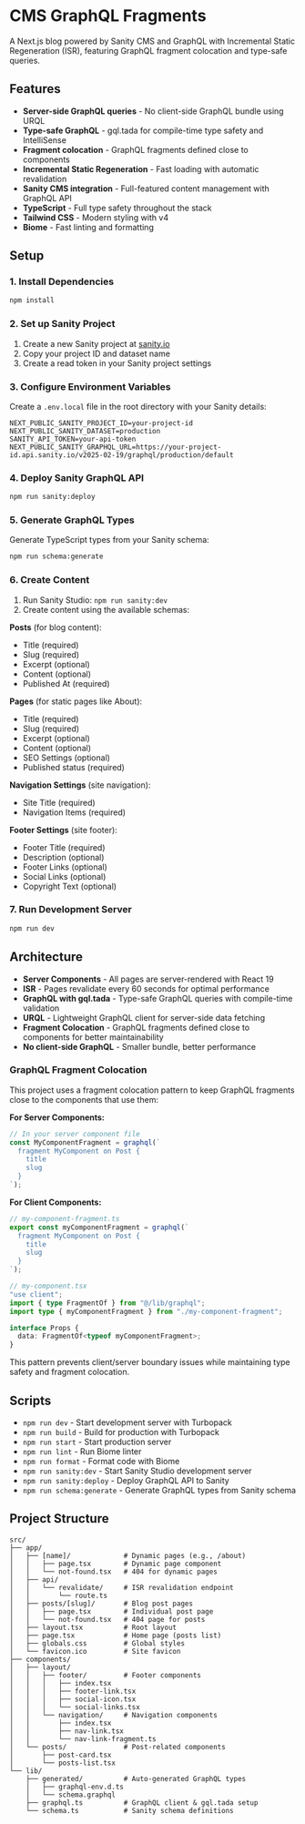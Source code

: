 # CMS GraphQL Fragments

A Next.js blog powered by Sanity CMS and GraphQL with Incremental Static Regeneration (ISR), featuring GraphQL fragment colocation and type-safe queries.

## Features

- **Server-side GraphQL queries** - No client-side GraphQL bundle using URQL
- **Type-safe GraphQL** - gql.tada for compile-time type safety and IntelliSense
- **Fragment colocation** - GraphQL fragments defined close to components
- **Incremental Static Regeneration** - Fast loading with automatic revalidation
- **Sanity CMS integration** - Full-featured content management with GraphQL API
- **TypeScript** - Full type safety throughout the stack
- **Tailwind CSS** - Modern styling with v4
- **Biome** - Fast linting and formatting

## Setup

### 1. Install Dependencies

```bash
npm install
```

### 2. Set up Sanity Project

1. Create a new Sanity project at [sanity.io](https://sanity.io)
2. Copy your project ID and dataset name
3. Create a read token in your Sanity project settings

### 3. Configure Environment Variables

Create a `.env.local` file in the root directory with your Sanity details:

```env
NEXT_PUBLIC_SANITY_PROJECT_ID=your-project-id
NEXT_PUBLIC_SANITY_DATASET=production
SANITY_API_TOKEN=your-api-token
NEXT_PUBLIC_SANITY_GRAPHQL_URL=https://your-project-id.api.sanity.io/v2025-02-19/graphql/production/default
```

### 4. Deploy Sanity GraphQL API

```bash
npm run sanity:deploy
```

### 5. Generate GraphQL Types

Generate TypeScript types from your Sanity schema:

```bash
npm run schema:generate
```

### 6. Create Content

1. Run Sanity Studio: `npm run sanity:dev`
2. Create content using the available schemas:

**Posts** (for blog content):
- Title (required)
- Slug (required)
- Excerpt (optional)
- Content (optional)
- Published At (required)

**Pages** (for static pages like About):
- Title (required)
- Slug (required)
- Excerpt (optional)
- Content (optional)
- SEO Settings (optional)
- Published status (required)

**Navigation Settings** (site navigation):
- Site Title (required)
- Navigation Items (required)

**Footer Settings** (site footer):
- Footer Title (required)
- Description (optional)
- Footer Links (optional)
- Social Links (optional)
- Copyright Text (optional)

### 7. Run Development Server

```bash
npm run dev
```

## Architecture

- **Server Components** - All pages are server-rendered with React 19
- **ISR** - Pages revalidate every 60 seconds for optimal performance
- **GraphQL with gql.tada** - Type-safe GraphQL queries with compile-time validation
- **URQL** - Lightweight GraphQL client for server-side data fetching
- **Fragment Colocation** - GraphQL fragments defined close to components for better maintainability
- **No client-side GraphQL** - Smaller bundle, better performance

### GraphQL Fragment Colocation

This project uses a fragment colocation pattern to keep GraphQL fragments close to the components that use them:

**For Server Components:**
```typescript
// In your server component file
const MyComponentFragment = graphql(`
  fragment MyComponent on Post {
    title
    slug
  }
`);
```

**For Client Components:**
```typescript
// my-component-fragment.ts
export const myComponentFragment = graphql(`
  fragment MyComponent on Post {
    title
    slug
  }
`);

// my-component.tsx
"use client";
import { type FragmentOf } from "@/lib/graphql";
import type { myComponentFragment } from "./my-component-fragment";

interface Props {
  data: FragmentOf<typeof myComponentFragment>;
}
```

This pattern prevents client/server boundary issues while maintaining type safety and fragment colocation.

## Scripts

- `npm run dev` - Start development server with Turbopack
- `npm run build` - Build for production with Turbopack
- `npm run start` - Start production server
- `npm run lint` - Run Biome linter
- `npm run format` - Format code with Biome
- `npm run sanity:dev` - Start Sanity Studio development server
- `npm run sanity:deploy` - Deploy GraphQL API to Sanity
- `npm run schema:generate` - Generate GraphQL types from Sanity schema

## Project Structure

```
src/
├── app/
│   ├── [name]/             # Dynamic pages (e.g., /about)
│   │   ├── page.tsx        # Dynamic page component
│   │   └── not-found.tsx   # 404 for dynamic pages
│   ├── api/
│   │   └── revalidate/     # ISR revalidation endpoint
│   │       └── route.ts
│   ├── posts/[slug]/       # Blog post pages
│   │   ├── page.tsx        # Individual post page
│   │   └── not-found.tsx   # 404 page for posts
│   ├── layout.tsx          # Root layout
│   ├── page.tsx            # Home page (posts list)
│   ├── globals.css         # Global styles
│   └── favicon.ico         # Site favicon
├── components/
│   ├── layout/
│   │   ├── footer/         # Footer components
│   │   │   ├── index.tsx
│   │   │   ├── footer-link.tsx
│   │   │   ├── social-icon.tsx
│   │   │   └── social-links.tsx
│   │   └── navigation/     # Navigation components
│   │       ├── index.tsx
│   │       ├── nav-link.tsx
│   │       └── nav-link-fragment.ts
│   └── posts/              # Post-related components
│       ├── post-card.tsx
│       └── posts-list.tsx
└── lib/
    ├── generated/          # Auto-generated GraphQL types
    │   ├── graphql-env.d.ts
    │   └── schema.graphql
    ├── graphql.ts          # GraphQL client & gql.tada setup
    └── schema.ts           # Sanity schema definitions
```

